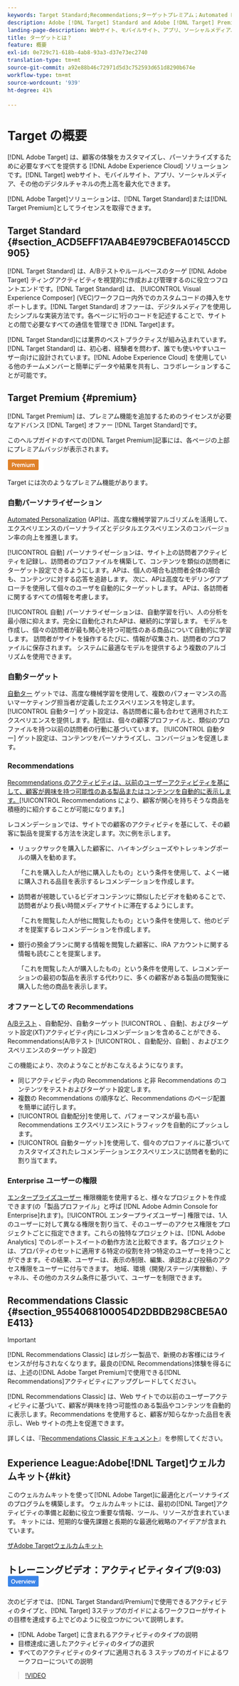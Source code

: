 ```yaml
---
keywords: Target Standard;Recommendations;ターゲットプレミアム；Automated Personalization；自動ターゲット；自動ターゲット；権限；アドビターゲットとは
description: Adobe [!DNL Target] Standard and Adobe [!DNL Target] Premium. [!DNL Target] Premiumの基本事項について説明します。標準製品では利用できない高度な機能が含まれています。
landing-page-description: Webサイト、モバイルサイト、アプリ、ソーシャルメディア、その他のデジタルチャネルの収益を最大化するように顧客体験をパーソナライズします。
title: ターゲットとは？
feature: 概要
exl-id: 0e729c71-618b-4ab8-93a3-d37e73ec2740
translation-type: tm+mt
source-git-commit: a92e88b46c72971d5d3c752593d651d8290b674e
workflow-type: tm+mt
source-wordcount: '939'
ht-degree: 41%

---
```


# Target の概要

[!DNL Adobe Target] は、顧客の体験をカスタマイズし、パーソナライズするために必要なすべてを提供する [!DNL Adobe Experience Cloud] ソリューションです。[!DNL Target] webサイト、モバイルサイト、アプリ、ソーシャルメディア、その他のデジタルチャネルの売上高を最大化できます。

[!DNL Adobe Target]ソリューションは、[!DNL Target Standard]または[!DNL Target Premium]としてライセンスを取得できます。

## Target Standard {#section_ACD5EFF17AAB4E979CBEFA0145CCD905}

[!DNL Target Standard] は、A/Bテストやルールベースのターゲ [!DNL Adobe Target] ティングアクティビティを視覚的に作成および管理するのに役立つフロントエンドです。[!DNL Target Standard] は、 [!UICONTROL Visual Experience Composer] (VEC)ワークフロー内外でのカスタムコードの挿入をサポートします。[!DNL Target Standard] オファーは、デジタルメディアを使用したシンプルな実装方法です。各ページに1行のコードを記述することで、サイトとの間で必要なすべての通信を管理でき [!DNL Target]ます。

[!DNL Target Standard]には業界のベストプラクティスが組み込まれています。 [!DNL Target Standard] は、初心者、経験者を問わず、誰でも使いやすいユーザー向けに設計されています。[!DNL Adobe Experience Cloud] を使用している他のチームメンバーと簡単にデータや結果を共有し、コラボレーションすることが可能です。

## Target Premium {#premium}

[!DNL Target Premium] は、プレミアム機能を追加するためのライセンスが必要なアドバンス [!DNL Target] オファー [!DNL Target Standard]です。

このヘルプガイドのすべての[!DNL Target Premium]記事には、各ページの上部にプレミアムバッジが表示されます。

![Premium バッジ](/help/assets/premium.png)

Target には次のようなプレミアム機能があります。

### 自動パーソナライゼーション

[Automated Personalization](/help/c-activities/t-automated-personalization/automated-personalization.md#task_8AAF837796D74CF893CA2F88BA1491C9) (AP)は、高度な機械学習アルゴリズムを活用して、エクスペリエンスのパーソナライズとデジタルエクスペリエンスのコンバージョン率の向上を推進します。

[!UICONTROL 自動] パーソナライゼーションは、サイト上の訪問者アクティビティを記録し、訪問者のプロファイルを構築して、コンテンツを類似の訪問者にターゲット設定できるようにします。APは、個人の場合も訪問者全体の場合も、コンテンツに対する応答を追跡します。 次に、APは高度なモデリングアプローチを使用して個々のユーザを自動的にターゲットします。 APは、各訪問者に関するすべての情報を考慮します。

[!UICONTROL 自動] パーソナライゼーションは、自動学習を行い、人の分析を最小限に抑えます。完全に自動化されたAPは、継続的に学習します。 モデルを作成し、個々の訪問者が最も関心を持つ可能性のある商品について自動的に学習します。 訪問者がサイトを操作するたびに、情報が収集され、訪問者のプロファイルに保存されます。 システムに最適なモデルを提供するよう複数のアルゴリズムを使用できます。

### 自動ターゲット

[自動ター](/help/c-activities/auto-target/auto-target-to-optimize.md) ゲットでは、高度な機械学習を使用して、複数のパフォーマンスの高いマーケティング担当者が定義したエクスペリエンスを特定します。[!UICONTROL 自動ター] ゲット設定は、各訪問者に最も合わせて適用されたエクスペリエンスを提供します。配信は、個々の顧客プロファイルと、類似のプロファイルを持つ以前の訪問者の行動に基づいています。 [!UICONTROL 自動ター] ゲット設定は、コンテンツをパーソナライズし、コンバージョンを促進します。

### Recommendations

[Recommendations のアクティビティは、以前のユーザーアクティビティを基にして、顧客が興味を持つ可能性のある製品またはコンテンツを自動的に表示します。](/help/c-recommendations/recommendations.md#concept_7556C8A4543942F2A77B13A29339C0C0)[!UICONTROL Recommendations により、顧客が関心を持ちそうな商品を積極的に紹介することが可能になります。]

レコメンデーションでは、サイトでの顧客のアクティビティを基にして、その顧客に製品を提案する方法を決定します。次に例を示します。

* リュックサックを購入した顧客に、ハイキングシューズやトレッキングポールの購入を勧めます。

   「これを購入した人が他に購入したもの」という条件を使用して、よく一緒に購入される品目を表示するレコメンデーションを作成します。

* 訪問者が視聴しているビデオコンテンツに類似したビデオを勧めることで、訪問者がより長い時間メディアサイトに滞在するようにします。

   「これを閲覧した人が他に閲覧したもの」という条件を使用して、他のビデオを提案するレコメンデーションを作成します。

* 銀行の預金プランに関する情報を閲覧した顧客に、IRA アカウントに関する情報も読むことを提案します。

   「これを閲覧した人が購入したもの」という条件を使用して、レコメンデーションの最初の製品を表示する代わりに、多くの顧客がある製品の閲覧後に購入した他の商品を表示します。

### オファーとしての Recommendations 

[A/Bテスト](/help/c-recommendations/recommendations-as-an-offer.md) 、自動配分、自動ターゲット [!UICONTROL 、自動]、およびターゲット設定(XT)アクティビティ内にレコメンデーションを含めることができる、Recommendations(A/Bテスト [!UICONTROL 、自動配分、自動]   、およびエクスペリエンスのターゲット設定)

この機能により、次のようなことがおこなえるようになります。

* 同じアクティビティ内の Recommendations と非 Recommendations のコンテンツをテストおよびターゲット設定します。
* 複数の Recommendations の順序など、Recommendations のページ配置を簡単に試行します。
* [!UICONTROL 自動配分]を使用して、パフォーマンスが最も高い Recommendations エクスペリエンスにトラフィックを自動的にプッシュします。
* [!UICONTROL 自動ターゲット]を使用して、個々のプロファイルに基づいてカスタマイズされたレコメンデーションエクスペリエンスに訪問者を動的に割り当てます。

### Enterprise ユーザーの権限

[エンタープライズユーザー](/help/administrating-target/c-user-management/property-channel/property-channel.md#concept_E396B16FA2024ADBA27BC056138F9838) 権限機能を使用すると、様々なプロジェクトを作成できます(の「製品プロファイル」と呼ば [!DNL Adobe Admin Console for Enterprise]れます)。[!UICONTROL エンタープライズユーザー] 権限では、1人のユーザーに対して異なる権限を割り当て、そのユーザーのアクセス権限をプロジェクトごとに指定できます。これらの独特なプロジェクトは、[!DNL Adobe Analytics] でのレポートスイートの動作方法と比較できます。各プロジェクトは、プロパティのセットに適用する特定の役割を持つ特定のユーザーを持つことができます。その結果、ユーザーは、表示の制限、編集、承認および投稿のアクセス権限をユーザーに付与できます。 地域、環境（開発/ステージ/実稼動）、チャネル、その他のカスタム条件に基づいて、ユーザーを制限できます。

## Recommendations Classic {#section_9554068100054D2DBDB298CBE5A0E413}

>[!IMPORTANT]
>
>[!DNL Recommendations Classic] はレガシー製品で、新規のお客様にはライセンスが付与されなくなります。最良の[!DNL Recommendations]体験を得るには、上述の[!DNL Adobe Target Premium]で使用できる[!DNL Recommendations]アクティビティにアップグレードしてください。

[!DNL Recommendations Classic] は、Web サイトでの以前のユーザーアクティビティに基づいて、顧客が興味を持つ可能性のある製品やコンテンツを自動的に表示します。Recommendations を使用すると、顧客が知らなかった品目を表示し、Web サイトの売上を促進できます。

詳しくは、『[Recommendations Classic ドキュメント](/help/assets/adobe-recommendations-classic.pdf)』を参照してください。

## Experience League:Adobe[!DNL Target]ウェルカムキット{#kit}

このウェルカムキットを使って[!DNL Adobe Target]に最適化とパーソナライズのプログラムを構築します。 ウェルカムキットには、最初の[!DNL Target]アクティビティの準備と起動に役立つ重要な情報、ツール、リソースが含まれています。 キットには、短期的な優先課題と長期的な最適化戦略のアイデアが含まれています。

[ザAdobe Targetウェルカムキット](https://expleague.azureedge.net/pdf/Adobe-Target-Welcome-Kit.pdf)

## トレーニングビデオ：アクティビティタイプ(9:03) ![概要バッジ](/help/assets/overview.png)

次のビデオでは、[!DNL Target Standard/Premium]で使用できるアクティビティのタイプと、[!DNL Target] 3ステップのガイドによるワークフローがサイトの目標を達成する上でどのように役立つかについて説明します。

* [!DNL Adobe Target] に含まれるアクティビティのタイプの説明
* 目標達成に適したアクティビティのタイプの選択
* すべてのアクティビティのタイプに適用される 3 ステップのガイドによるワークフローについての説明

>[!VIDEO](https://video.tv.adobe.com/v/17386)
